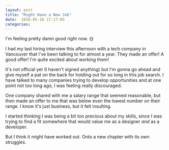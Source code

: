 ```yaml
---
layout: post
title: "Might Have a New Job"
date:  2016-05-10 17:17:05
categories:
---
```


I'm feeling pretty damn good right now. 🌞

I had my last hiring interview this afternoon with a tech company in Vancouver
that I've been talking to for almost a year. They made an offer! A good offer!
I'm quite excited about working them!

It's not official yet (I haven't signed anything) but I'm gonna go ahead and
give myself a pat on the back for holding out for so long in this job search. I
have talked to many companies trying to develop opportunities and at one point
not too long ago, I was feeling really discouraged.

One company shared with me a salary range that seemed reasonable, but then made
an offer to me that was below even the lowest number on their range. I know it's
just business, but it felt insulting.

I started thinking I was being a bit too precious about my skills, since I was
trying to find a fit somewhere that would value me as a designer _and_ as a
developer.

But I think it might have worked out. Onto a new chapter with its own struggles.
